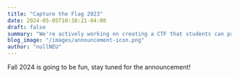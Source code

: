 ```yaml
---
title: "Capture the Flag 2023"
date: 2024-05-05T10:38:21-04:00
draft: false
summary: "We're actively working on creating a CTF that students can participate in the Fall semester, stay tuned for more details!"
blog_image: "/images/announcement-icon.png"
author: "nullNEU"
---
```


Fall 2024 is going to be fun, stay tuned for the announcement!